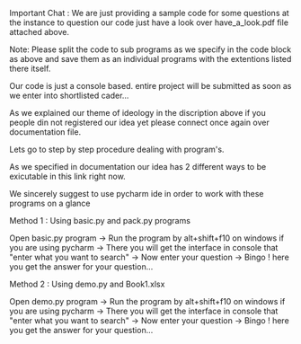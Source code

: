 Important Chat : We are just providing a sample code for some questions at the instance to question our code just have a look over have_a_look.pdf file attached above.

Note: Please split the code to sub programs as we specify in the code block as above and save them as an individual programs with the extentions listed there itself.

Our code is just a console based. entire project will be submitted as soon as we enter into shortlisted cader...

As we explained our theme of ideology in the discription above if you people din not registered our idea yet please connect once again over documentation file.

Lets go to step by step procedure dealing with program's.

As we specified in documentation our idea has 2 different ways to be exicutable in this link right now.

We sincerely suggest to use pycharm ide in order to work with these programs on a glance

Method 1 : Using basic.py and pack.py programs

 Open basic.py program ->
 Run the program by alt+shift+f10 on windows if you are using pycharm ->
 There you will get the interface in console that "enter what you want to search" ->
 Now enter your question ->
 Bingo ! here you get the answer for your question...


Method 2 : Using demo.py and Book1.xlsx

 Open demo.py program ->
 Run the program by alt+shift+f10 on windows if you are using pycharm ->
 There you will get the interface in console that "enter what you want to search" ->
 Now enter your question ->
 Bingo ! here you get the answer for your question...

